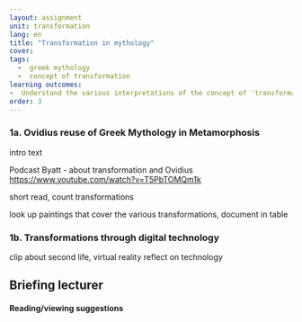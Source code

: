 ```yaml
---
layout: assignment
unit: transformation
lang: en
title: "Transformation in mythology"  
cover:
tags:
  -  greek mythology 
  -  concept of transformation 
learning outcomes: 
-  Understand the various interpretations of the concept of 'transformation' 
order: 3
---
```


<!-- more -->

<!-- briefing-student -->



### 1a. Ovidius reuse of Greek Mythology in Metamorphosis 
<!-- section-contents -->

intro text 

Podcast Byatt - about transformation and Ovidius 
https://www.youtube.com/watch?v=T5PbTOMQm1k 

short read, count transformations

look up paintings that cover the various transformations, 
document in table 

<!-- section -->
### 1b. Transformations through digital technology 
<!-- section-contents -->

clip about second life, virtual reality 
reflect on technology 


<!-- briefing-teacher -->
## Briefing lecturer


#### Reading/viewing  suggestions


